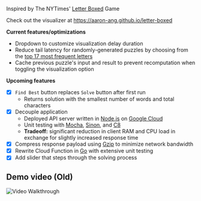 Inspired by The NYTimes' [Letter Boxed](https://www.nytimes.com/puzzles/letter-boxed) Game

Check out the visualizer at https://aaron-ang.github.io/letter-boxed

**Current features/optimizations**

- Dropdown to customize visualization delay duration
- Reduce tail latency for randomly-generated puzzles by choosing from the [top 17 most frequent letters](https://www3.nd.edu/~busiforc/handouts/cryptography/letterfrequencies.html)
- Cache previous puzzle's input and result to prevent recomputation when toggling the visualization option

**Upcoming features**

- [x] `Find Best` button replaces `Solve` button after first run
  - Returns solution with the smallest number of words and total characters
- [x] Decouple application
  - Deployed API server written in [Node.js](https://nodejs.org) on [Google Cloud](https://cloud.google.com/functions)
  - Unit testing with [Mocha](https://mochajs.org/), [Sinon](https://sinonjs.org/), and [C8](https://github.com/bcoe/c8)
  - **Tradeoff:** significant reduction in client RAM and CPU load in exchange for slightly increased response time
- [x] Compress response payload using [Gzip](https://www.gnu.org/software/gzip/) to minimize network bandwidth
- [x] Rewrite Cloud Function in [Go](https://go.dev) with extensive unit testing
- [x] Add slider that steps through the solving process

## Demo video (Old)

<img src='walkthrough.gif' title='Video Walkthrough' width='' alt='Video Walkthrough' />
